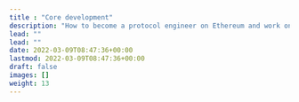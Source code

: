 ```yaml
---
title : "Core development"
description: "How to become a protocol engineer on Ethereum and work on client implementations for the consensus and execution layers."
lead: ""
lead: ""
date: 2022-03-09T08:47:36+00:00
lastmod: 2022-03-09T08:47:36+00:00
draft: false
images: []
weight: 13
---
```

